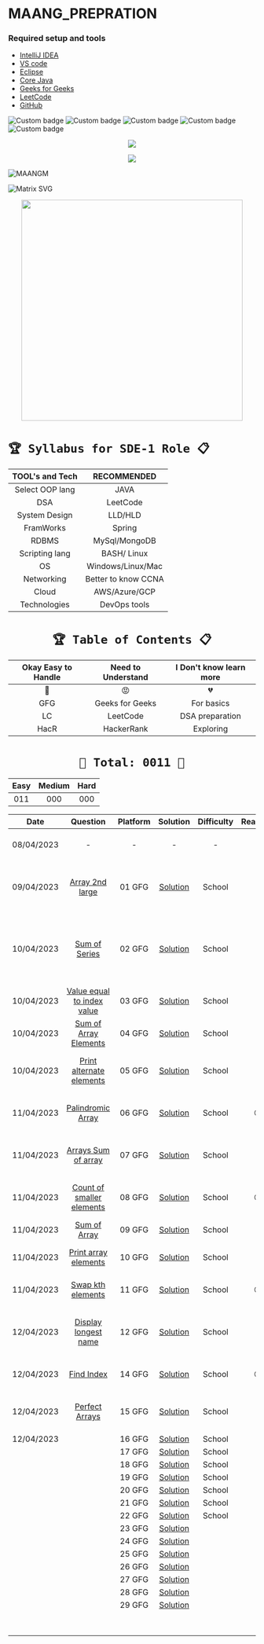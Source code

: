 # MAANG_PREPRATION




### Required setup and tools

- [IntelliJ IDEA ](https://www.jetbrains.com/idea/)
- [VS code](https://code.visualstudio.com/)
- [Eclipse](https://www.eclipse.org/)
- [Core Java](https://docs.oracle.com/en/java/)
- [Geeks for Geeks](https://practice.geeksforgeeks.org/home)
- [LeetCode](https://leetcode.com/)
- [GitHub](https://github.com/)





![Custom badge](https://img.shields.io/badge/Repo-Started-brightgreen)   ![Custom badge](https://img.shields.io/badge/MAANG-Prepration-ff69b4)
![Custom badge](https://img.shields.io/badge/ARRAYS-Started-green)      ![Custom badge](https://img.shields.io/badge/LinkedList-NotYet-yellow)
![Custom badge](https://img.shields.io/badge/YOGESH-OnDuty-ff69b4)





<p align="center">
    <a href="https://github.com/yogeshjoga/MAANG_PREPRATION#readme" target="_blank"> <img src="https://readme-typing-svg.herokuapp.com?font=Tourney&center=true&vCenter=true&color=2CFF00&size=65&pause=750&width=1280&height=80&lines=The+Complete+MAANG+Preparation"/> </a>
</p>

<p align="center">
    <a href="https://github.com/yogeshjoga/MAANG_PREPRATION#readme" target="_blank"> <img src="https://readme-typing-svg.herokuapp.com?font=Tourney&center=true&vCenter=true&color=&size=45&pause=750&width=1280&height=80&lines=Target+is+Per+Day+3+DSA+problems"/> </a>
</p>


![MAANGM](https://user-images.githubusercontent.com/36118169/230730170-3574e442-8073-45bf-a91a-4ed2f299b859.gif)

![Matrix SVG](https://raw.githubusercontent.com/rodrigograca31/rodrigograca31/master/matrix.svg)

<p align="center">
    <img src="https://readme-jokes.vercel.app/api" width="450px" />
</p>


# `🏆 Syllabus for SDE-1 Role 📋`


| TOOL's and Tech |     RECOMMENDED     | 
|:---------------:|:-------------------:|
| Select OOP lang |        JAVA         |  
|       DSA       |      LeetCode       |  
|  System Design  |       LLD/HLD       |  
|    FramWorks    |       Spring        | 
|      RDBMS      |    MySql/MongoDB    |  
| Scripting lang  |     BASH/ Linux     | 
|       OS        |  Windows/Linux/Mac  | 
|   Networking    | Better to know CCNA | 
|      Cloud      |    AWS/Azure/GCP    | 
|  Technologies   |    DevOps tools     | 


 <div align="center">

# `🏆 Table of Contents 📋`

| Okay Easy to Handle | Need to Understand | I Don't know learn more |
|:-------------------:|:------------------:|:-----------------------:|
|         💚          |         😡         |           💔            |
|         GFG         |  Geeks for Geeks   |       For basics        |
|         LC          |      LeetCode      |     DSA preparation     |
|        HacR         |     HackerRank     |        Exploring        |


# ` 💝 Total: 0011 💝 `

| Easy | Medium | Hard |
|:----:|:------:|:----:|
| 011  |  000   | 000  |


|    Date    |                     Question                      | Platform |             Solution             | Difficulty | Reaction |                           Description                           |
|:----------:|:-------------------------------------------------:|:--------:|:--------------------------------:|:----------:|:--------:|:---------------------------------------------------------------:|
| 08/04/2023 |                         -                         |    -     |                -                 |     -      |    💚    |               Ntg solved today just setup the env               |
| 09/04/2023 |      [Array 2nd large](https://rb.gy/1ijnm)       |  01 GFG  | [Solution](https://rb.gy/8fab9)  |   School   |    💚    | with out sort the array need to solve this problem little hard! |           
| 10/04/2023 |       [Sum of Series](https://rb.gy/qssid)        |  02 GFG  | [Solution](https://rb.gy/8fab9)  |   School   |    💚    |  Need to know about MATH formula to solve lets understand math  |   
| 10/04/2023 | [Value equal to index value](https://rb.gy/3dkql) |  03 GFG  | [Solution](https://rb.gy/8fab9)  |   School   |    💚    |                Understand concept and dry it...                 |   
| 10/04/2023 |   [Sum of Array Elements](https://rb.gy/cwkkk)    |  04 GFG  | [Solution](https://rb.gy/8fab9)  |   School   |    💚    |               sum of array elements -easy problem               |
| 10/04/2023 |  [Print alternate elements](https://rb.gy/w6gzj)  |  05 GFG  | [Solution](https://rb.gy/8fab9)  |   School   |    💚    |            very easy problem no need, for loop trick            |   
| 11/04/2023 |     [Palindromic Array](https://rb.gy/1t81r)      |  06 GFG  | [Solution](https://rb.gy/8fab9)  |   School   |    😡    |               make sure about All String classes                |   
| 11/04/2023 |    [Arrays Sum of array](https://rb.gy/nequa)     |  07 GFG  | [Solution](https://rb.gy/8fab9)  |   School   |    💚    |                  good Question easy to handle                   |   
| 11/04/2023 | [Count of smaller elements](https://rb.gy/286dh)  |  08 GFG  | [Solution](https://rb.gy/8fab9)  |   School   |    😡    |          little confused in operators <+,<-,<+... okay          |   
| 11/04/2023 |        [Sum of Array](https://rb.gy/wr7dz)        |  09 GFG  | [Solution](https://rb.gy/8fab9)  |   School   |    💚    |                     sum of array super easy                     |   
| 11/04/2023 |    [Print array elements](https://rb.gy/q90sq)    |  10 GFG  | [Solution](https://rb.gy/8fab9)  |   School   |    💚    |                 using for each loop super easy                  |   
| 11/04/2023 |     [Swap kth elements](https://rb.gy/70fqy)      |  11 GFG  | [Solution](https://rb.gy/8fab9)  |   School   |    😡    |                little confused but easy problem                 |   
| 12/04/2023 |    [Display longest name](https://rb.gy/s30df)    |  12 GFG  | [Solution](https://rb.gy/8fab9)  |   School   |    💚    |       super easy problem, required string class functions       |   
| 12/04/2023 |         [Find Index](https://rb.gy/sng8c)         |  14 GFG  | [Solution](https://rb.gy/8fab9)  |   School   |    😡    |                  little confused this problem                   |   
| 12/04/2023 |       [Perfect Arrays](https://rb.gy/5unuj)       |  15 GFG  | [Solution](https://rb.gy/8fab9)  |   School   |    💚    |          super easy use build in Arrays.equals method           |   
| 12/04/2023 |                       []()                        |  16 GFG  | [Solution](https://rb.gy/8fab9)  |   School   |          |                                                                 |   
|            |                       []()                        |  17 GFG  | [Solution](https://rb.gy/8fab9)  |   School   |          |                                                                 |   
|            |                       []()                        |  18 GFG  | [Solution](https://rb.gy/8fab9)  |   School   |          |                                                                 |   
|            |                                                   |  19 GFG  | [Solution](https://rb.gy/8fab9)  |   School   |          |                                                                 |   
|            |                                                   |  20 GFG  | [Solution](https://rb.gy/8fab9)  |   School   |          |                                                                 |   
|            |                                                   |  21 GFG  | [Solution](https://rb.gy/8fab9)  |   School   |          |                                                                 |   
|            |                                                   |  22 GFG  | [Solution](https://rb.gy/8fab9)  |   School   |          |                                                                 |   
|            |                                                   |  23 GFG  | [Solution](https://rb.gy/8fab9)  |            |          |                                                                 |   
|            |                                                   |  24 GFG  | [Solution](https://rb.gy/8fab9)  |            |          |                                                                 |   
|            |                                                   |  25 GFG  | [Solution](https://rb.gy/8fab9)  |            |          |                                                                 |   
|            |                                                   |  26 GFG  | [Solution](https://rb.gy/8fab9)  |            |          |                                                                 |   
|            |                                                   |  27 GFG  | [Solution](https://rb.gy/8fab9)  |            |          |                                                                 |   
|            |                                                   |  28 GFG  | [Solution](https://rb.gy/8fab9)  |            |          |                                                                 |   
|            |                                                   |  29 GFG  | [Solution](https://rb.gy/8fab9)  |            |          |                                                                 |   
|            |                                                   |          |                                  |            |          |                                                                 |   
|            |                                                   |          |                                  |            |          |                                                                 |   
|            |                                                   |          |                                  |            |          |                                                                 |   
|            |                                                   |          |                                  |            |          |                                                                 |   
|            |                                                   |          |                                  |            |          |                                                                 |   
|            |                                                   |          |                                  |            |          |                                                                 |   
|            |                                                   |          |                                  |            |          |                                                                 |   
|            |                                                   |          |                                  |            |          |                                                                 |   



</div>




